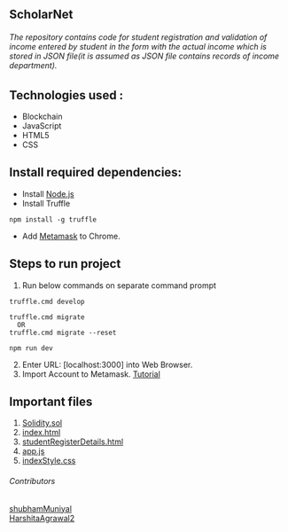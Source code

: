 ## ScholarNet
###### The repository contains code for student registration and validation of income entered by student in the form with the actual income which is stored in JSON file(it is assumed as JSON file contains records of income department).
## Technologies used :
- Blockchain
- JavaScript
- HTML5
- CSS
## Install required dependencies:
- Install [Node.js](https://nodejs.org/en/)
- Install Truffle 
```
npm install -g truffle
```
- Add [Metamask](https://chrome.google.com/webstore/search/metamask?hl=en) to Chrome.
## Steps to run project
1. Run below commands on separate command prompt
```
truffle.cmd develop
```
```
truffle.cmd migrate 
  OR
truffle.cmd migrate --reset
```
```
npm run dev
```
2. Enter URL: [localhost:3000] into Web Browser.
3. Import Account to Metamask. [Tutorial](https://medium.com/publicaio/how-import-a-wallet-to-your-metamask-account-dcaba25e558d)

## Important files
1. [Solidity.sol](https://github.com/HarshitaAgrawal2/scholarship/blob/master/Scholarnet/contracts/Student.sol)
2. [index.html](https://github.com/HarshitaAgrawal2/scholarship/blob/master/Scholarnet/src/index.html)
3. [studentRegisterDetails.html](https://github.com/HarshitaAgrawal2/scholarship/blob/master/Scholarnet/src/studentRegisterDetails.html)
4. [app.js](https://github.com/HarshitaAgrawal2/scholarship/blob/master/Scholarnet/src/js/app.js)
5. [indexStyle.css](https://github.com/HarshitaAgrawal2/scholarship/blob/master/Scholarnet/src/css/indexStyle.css)

###### Contributors
[shubhamMuniyal](https://github.com/shubhamMuniyal) \
[HarshitaAgrawal2](https://github.com/HarshitaAgrawal2)





